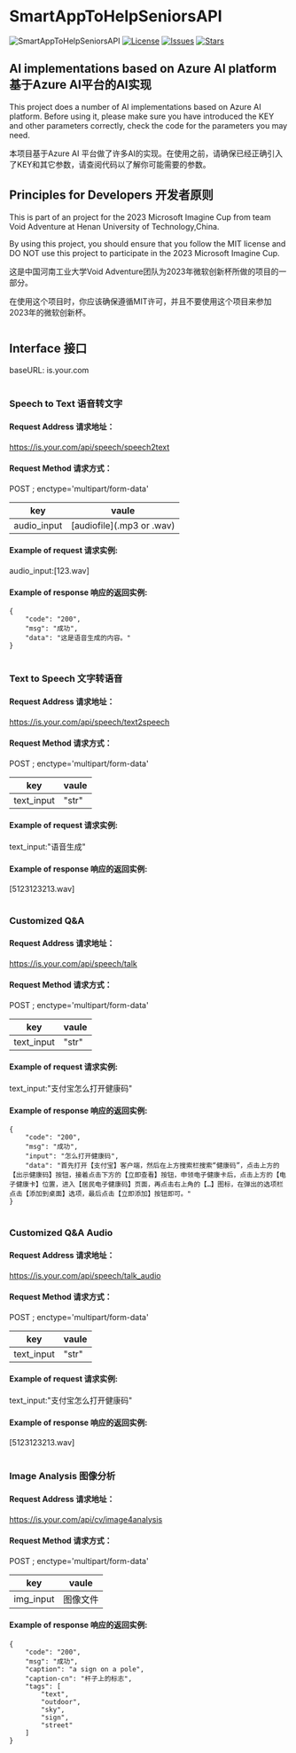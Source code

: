# SmartAppToHelpSeniorsAPI
![SmartAppToHelpSeniorsAPI](https://azurecomcdn.azureedge.net/cvt-342af4abf51292fe470c0f54c8b878f696465f7b08177b0a21f80ffab347bd93/images/page/home/december-hero-desktop.webp)
[![License](https://img.shields.io/github/license/youngzm339/SmartAppToHelpSeniorsAPI)](https://github.com/youngzm339/SmartAppToHelpSeniorsAPI/blob/master/LICENSE)
[![Issues](https://img.shields.io/github/issues/youngzm339/SmartAppToHelpSeniorsAPI)](https://github.com/youngzm339/SmartAppToHelpSeniorsAPI/issues)
[![Stars](https://img.shields.io/github/stars/youngzm339/SmartAppToHelpSeniorsAPI)](https://github.com/youngzm339/SmartAppToHelpSeniorsAPI)
## AI implementations based on Azure AI platform 基于Azure AI平台的AI实现
This project does a number of AI implementations based on Azure AI platform. Before using it, please make sure you have introduced the KEY and other parameters correctly, check the code for the parameters you may need.

本项目基于Azure AI 平台做了许多AI的实现。在使用之前，请确保已经正确引入了KEY和其它参数，请查阅代码以了解你可能需要的参数。

## Principles for Developers 开发者原则
This is part of an project for the 2023 Microsoft Imagine Cup from team Void Adventure at Henan University of Technology,China.

By using this project, you should ensure that you follow the MIT license and DO NOT use this project to participate in the 2023 Microsoft Imagine Cup.

这是中国河南工业大学Void Adventure团队为2023年微软创新杯所做的项目的一部分。

在使用这个项目时，你应该确保遵循MIT许可，并且不要使用这个项目来参加2023年的微软创新杯。

# ###
# ###
## Interface 接口
baseURL: is.your.com

# #########
### Speech to Text 语音转文字
#### Request Address 请求地址：
https://is.your.com/api/speech/speech2text

#### Request Method 请求方式：
POST ; enctype='multipart/form-data'

|key|vaule|
|---|---|
|audio_input|[audiofile](.mp3 or .wav)|

#### Example of request 请求实例:
audio_input:[123.wav]

#### Example of response 响应的返回实例:
```
{
    "code": "200",
    "msg": "成功",
    "data": "这是语音生成的内容。"
}
```

# #########
### Text to Speech 文字转语音
#### Request Address 请求地址：
https://is.your.com/api/speech/text2speech
#### Request Method 请求方式：
POST ; enctype='multipart/form-data'

|key|vaule|
|---|---|
|text_input|"str"|

#### Example of request 请求实例:
text_input:"语音生成"

#### Example of response 响应的返回实例:
[5123123213.wav]


# #########
### Customized Q&A
#### Request Address 请求地址：
https://is.your.com/api/speech/talk

#### Request Method 请求方式：
POST ; enctype='multipart/form-data'

|key|vaule|
|---|---|
|text_input|"str"|

#### Example of request 请求实例:
text_input:"支付宝怎么打开健康码"

#### Example of response 响应的返回实例:

```
{
    "code": "200",
    "msg": "成功",
    "input": "怎么打开健康码",
    "data": "首先打开【支付宝】客户端，然后在上方搜索栏搜索“健康码”，点击上方的【出示健康码】按钮，接着点击下方的【立即查看】按钮，申领电子健康卡后，点击上方的【电子健康卡】位置，进入【居民电子健康码】页面，再点击右上角的【…】图标，在弹出的选项栏点击【添加到桌面】选项，最后点击【立即添加】按钮即可。"
}
```

# #########
### Customized Q&A Audio
#### Request Address 请求地址：
https://is.your.com/api/speech/talk_audio

#### Request Method 请求方式：
POST ; enctype='multipart/form-data'

|key|vaule|
|---|---|
|text_input|"str"|

#### Example of request 请求实例:
text_input:"支付宝怎么打开健康码"

#### Example of response 响应的返回实例:
[5123123213.wav]


# #########
### Image Analysis 图像分析
#### Request Address 请求地址：
https://is.your.com/api/cv/image4analysis

#### Request Method 请求方式：
POST ; enctype='multipart/form-data'

|key|vaule|
|---|---|
|img_input|图像文件|

#### Example of response 响应的返回实例:

```
{
    "code": "200",
    "msg": "成功",
    "caption": "a sign on a pole",
    "caption-cn": "杆子上的标志",
    "tags": [
        "text",
        "outdoor",
        "sky",
        "sign",
        "street"
    ]
}
```
